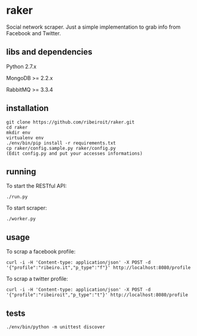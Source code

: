 raker
=====

Social network scraper. Just a simple implementation to grab info from Facebook and Twitter.

libs and dependencies
---------------------

Python 2.7.x

MongoDB >= 2.2.x

RabbitMQ >= 3.3.4 

installation
------------

	git clone https://github.com/ribeiroit/raker.git
	cd raker
	mkdir env
	virtualenv env
	./env/bin/pip install -r requirements.txt
	cp raker/config.sample.py raker/config.py
	(Edit config.py and put your accesses informations)

running
-------

To start the RESTful API:

	./run.py

To start scraper:

	./worker.py

usage
-----

To scrap a facebook profile:

	curl -i -H 'Content-type: application/json' -X POST -d '{"profile":"ribeiro.it","p_type":"f"}' http://localhost:8080/profile

To scrap a twitter profile:
	
	curl -i -H 'Content-type: application/json' -X POST -d '{"profile":"ribeiroit","p_type":"t"}' http://localhost:8080/profile

tests
------

	./env/bin/python -m unittest discover